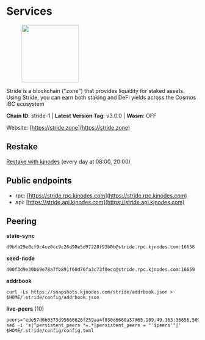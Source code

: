 # Services

<figure><img src="https://raw.githubusercontent.com/kj89/testnet_manuals/main/pingpub/logos/stride.png" width="150" alt=""><figcaption></figcaption></figure>

Stride is a blockchain ("zone") that provides liquidity for staked assets.  Using Stride, you can earn both staking and DeFi yields across the Cosmos IBC ecosystem

**Chain ID**: stride-1 | **Latest Version Tag**: v3.0.0 | **Wasm**: OFF

Website: [https://stride.zone](https://stride.zone)

## Restake

[Restake with kjnodes](https://restake.app/stride/stridevaloper1j8gkhtllnp252l6g6zwzea30e7pvzqttr9768n) (every day at 08:00, 20:00)
## Public endpoints

* rpc: [https://stride.rpc.kjnodes.com](https://stride.rpc.kjnodes.com)
* api: [https://stride.api.kjnodes.com](https://stride.api.kjnodes.com)

## Peering

**state-sync**

```
d9bfa29e0cf9c4ce0cc9c26d98e5d97228f93b0b@stride.rpc.kjnodes.com:16656
```

**seed-node**

```
400f3d9e30b69e78a7fb891f60d76fa3c73f0ecc@stride.rpc.kjnodes.com:16659
```

**addrbook**
```
curl -Ls https://snapshots.kjnodes.com/stride/addrbook.json > $HOME/.stride/config/addrbook.json
```

**live-peers** (10)
```
peers="ede57d0b0373d95666626f259aa4f030d6660a57@65.109.49.163:36656,5093547fdf0430143ac66b4ee55d80e6542a6c10@217.174.247.163:26656,20f56a68a04eedc764b7e1b87b7032a50b9d4fe9@51.81.155.97:10456,33385960e3a20edbd1bfe0c466d5578dcdf087f3@209.145.56.74:26656,025c055b34da508bf6da83590e29f3a51b935b70@23.88.69.22:28656,32326506894e6afb1ba402adee0d38bb152efa9c@65.109.28.177:26666,b07b6cc0b70f15e20c0125b202b7fbc5680b8836@136.243.78.251:36656,a206a5ff59132c3f771735dec337432e6cfb2f7c@15.235.53.45:2062,a757fc9ea95a7f643d392ec9fdaa31cbf06e76d9@195.3.221.21:12256,27e3200f2b3f83c403ad9dfa09bf83ae73b179b3@149.102.143.220:10173"
sed -i 's|^persistent_peers *=.*|persistent_peers = "'$peers'"|' $HOME/.stride/config/config.toml
```
